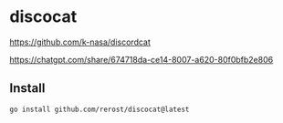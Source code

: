 # discocat
https://github.com/k-nasa/discordcat

https://chatgpt.com/share/674718da-ce14-8007-a620-80f0bfb2e806

## Install
```bash
go install github.com/rerost/discocat@latest
```

